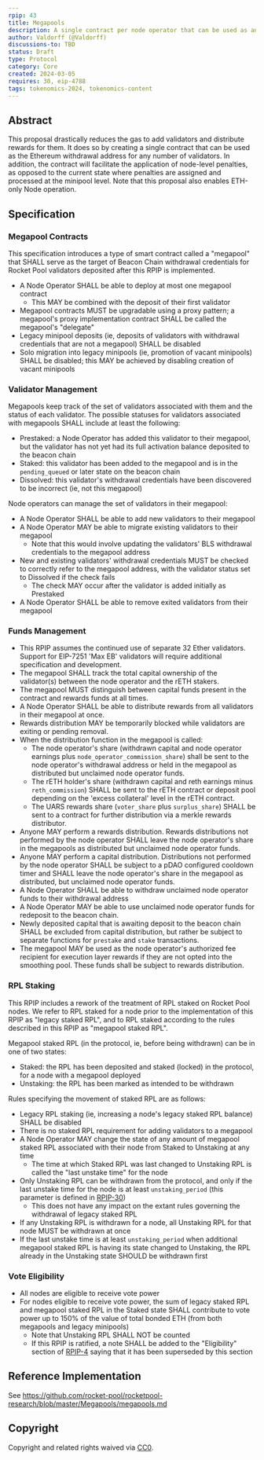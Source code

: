 ```yaml
---
rpip: 43
title: Megapools
description: A single contract per node operator that can be used as an Ethereum withdrawal address for multiple validators. Also allows for ETH-only node operation.
author: Valdorff (@Valdorff)
discussions-to: TBD
status: Draft
type: Protocol
category: Core
created: 2024-03-05
requires: 30, eip-4788
tags: tokenomics-2024, tokenomics-content
---
```


## Abstract
This proposal drastically reduces the gas to add validators and distribute rewards for them. It does so by creating a single contract that can be used as the Ethereum withdrawal address for any number of validators. In addition, the contract will facilitate the application of node-level penalties, as opposed to the current state where penalties are assigned and processed at the minipool level. Note that this proposal also enables ETH-only Node operation.

## Specification

### Megapool Contracts

This specification introduces a type of smart contract called a "megapool" that
SHALL serve as the target of Beacon Chain withdrawal credentials for Rocket Pool
validators deposited after this RPIP is implemented.

- A Node Operator SHALL be able to deploy at most one megapool contract
    - This MAY be combined with the deposit of their first validator
- Megapool contracts MUST be upgradable using a proxy pattern; a megapool's
  proxy implementation contract SHALL be called the megapool's "delegate"
- Legacy minipool deposits (ie, deposits of validators with withdrawal
  credentials that are not a megapool) SHALL be disabled
- Solo migration into legacy minipools (ie, promotion of vacant minipools)
  SHALL be disabled; this MAY be achieved by disabling creation of vacant
  minipools

### Validator Management

Megapools keep track of the set of validators associated with them and the
status of each validator. The possible statuses for validators associated with
megapools SHALL include at least the following:
  - Prestaked: a Node Operator has added this validator to their megapool, but
               the validator has not yet had its full activation balance
               deposited to the beacon chain
  - Staked:    this validator has been added to the megapool and is in the
               `pending_queued` or later state on the beacon chain
  - Dissolved: this validator's withdrawal credentials have been discovered to
               be incorrect (ie, not this megapool)

Node operators can manage the set of validators in their megapool:

- A Node Operator SHALL be able to add new validators to their megapool
- A Node Operator MAY be able to migrate existing validators to their megapool
     - Note that this would involve updating the validators' BLS withdrawal
       credentials to the megapool address
- New and existing validators' withdrawal credentials MUST be checked to
  correctly refer to the megapool address, with the validator status set to
  Dissolved if the check fails
     - The check MAY occur after the validator is added initially as Prestaked
- A Node Operator SHALL be able to remove exited validators from their megapool

### Funds Management

- This RPIP assumes the continued use of separate 32 Ether validators. Support for
  EIP-7251 'Max EB' validators will require additional specification and development.
- The megapool SHALL track the total capital ownership of the validator(s) between
  the node operator and the rETH stakers.
- The megapool MUST distinguish between capital funds present in the contract and
  rewards funds at all times.
- A Node Operator SHALL be able to distribute rewards from all validators in their
  megapool at once.
- Rewards distribution MAY be temporarily blocked while validators are exiting or
  pending removal.
- When the distribution function in the megapool is called:
  - The node operator's share (withdrawn capital and node operator earnings plus
    `node_operator_commission_share`) shall be sent to the node operator's
    withdrawal address or held in the megapool as distributed but unclaimed node
    operator funds.
  - The rETH holder's share (withdrawn capital and reth earnings minus
    `reth_commission`) SHALL be sent to the rETH contract or deposit pool depending
    on the 'excess collateral' level in the rETH contract.
  - The UARS rewards share (`voter_share` plus `surplus_share`) SHALL be sent to a
    contract for further distribution via a merkle rewards distributor.
- Anyone MAY perform a rewards distribution. Rewards distributions not performed
  by the node operator SHALL leave the node operator's share in the megapools as
  distributed but unclaimed node operator funds.
- Anyone MAY perform a capital distribution. Distributions not performed by the
  node operator SHALL be subject to a pDAO configured cooldown timer and SHALL
  leave the node operator's share in the megapool as distributed, but unclaimed
  node operator funds.
- A Node Operator SHALL be able to withdraw unclaimed node operator funds to
  their withdrawal address
- A Node Operator MAY be able to use unclaimed node operator funds for redeposit
  to the beacon chain.
- Newly deposited capital that is awaiting deposit to the beacon chain SHALL be
  excluded from capital distribution, but rather be subject to separate functions
  for `prestake` and `stake` transactions.
- The megapool MAY be used as the node operator's authorized fee recipient for
  execution layer rewards if they are not opted into the smoothing pool. These
  funds shall be subject to rewards distribution.

### RPL Staking

This RPIP includes a rework of the treatment of RPL staked on Rocket Pool
nodes. We refer to RPL staked for a node prior to the implementation of this
RPIP as "legacy staked RPL", and to RPL staked according to the rules described
in this RPIP as "megapool staked RPL".

Megapool staked RPL (in the protocol, ie, before being withdrawn) can be in one
of two states:
- Staked: the RPL has been deposited and staked (locked) in the protocol, for a
          node with a megapool deployed
- Unstaking: the RPL has been marked as intended to be withdrawn

Rules specifying the movement of staked RPL are as follows:

- Legacy RPL staking (ie, increasing a node's legacy staked RPL balance) SHALL
  be disabled
- There is no staked RPL requirement for adding validators to a megapool
- A Node Operator MAY change the state of any amount of megapool staked RPL
  associated with their node from Staked to Unstaking at any time
    - The time at which Staked RPL was last changed to Unstaking RPL is called the
      "last unstake time" for the node
- Only Unstaking RPL can be withdrawn from the protocol, and only if the last
  unstake time for the node is at least `unstaking_period` (this parameter is
  defined in [RPIP-30](RPIP-30.md))
    - This does not have any impact on the extant rules governing the
      withdrawal of legacy staked RPL
- If any Unstaking RPL is withdrawn for a node, all Unstaking RPL for that node
  MUST be withdrawn at once
- If the last unstake time is at least `unstaking_period` when additional
  megapool staked RPL is having its state changed to Unstaking, the RPL already
  in the Unstaking state SHOULD be withdrawn first

### Vote Eligibility

- All nodes are eligible to receive vote power
- For nodes eligible to receive vote power, the sum of legacy staked RPL and
  megapool staked RPL in the Staked state SHALL contribute to vote power up to
  150% of the value of total bonded ETH (from both megapools and legacy
  minipools)
  - Note that Unstaking RPL SHALL NOT be counted
  - If this RPIP is ratified, a note SHALL be added to the "Eligibility" section of [RPIP-4](./RPIP-4.md) saying that it has been superseded by this section

## Reference Implementation
See <https://github.com/rocket-pool/rocketpool-research/blob/master/Megapools/megapools.md>

## Copyright
Copyright and related rights waived via [CC0](https://creativecommons.org/publicdomain/zero/1.0/).
